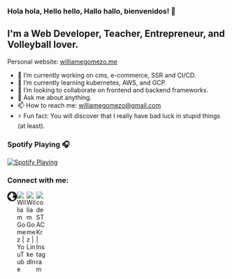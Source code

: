 ### Hola hola, Hello hello, Hallo hallo, bienvenidos! 👋

## I'm a Web Developer, Teacher, Entrepreneur, and Volleyball lover.

Personal website: <a href="https://www.williamegomezo.me" target="_blank">williamegomezo.me</a>

- 🔭 I’m currently working on cms, e-commerce, SSR and CI/CD.
- 🌱 I’m currently learning kubernetes, AWS, and GCP.
- 👯 I’m looking to collaborate on frontend and backend frameworks.
- 💬 Ask me about anything.
- 📫 How to reach me: <a href="mailto:williamegomezo@gmail.com">williamegomezo@gmail.com</a>
- ⚡ Fun fact: You will discover that I really have bad luck in stupid things (at least).

### Spotify Playing 🎧

<a href="[spotify]" target="_blank">
  <img src="https://now-playing-codestackr.vercel.app/api/spotify-playing" alt="Spotify Playing" width="350" />
</a>

### Connect with me:

[<img align="left" alt="www.williamegomezo.me" width="22px" src="https://raw.githubusercontent.com/iconic/open-iconic/master/svg/globe.svg" />][website]
[<img align="left" alt="William Gomez | YouTube" width="22px" src="https://cdn.jsdelivr.net/npm/simple-icons@v3/icons/youtube.svg" />][youtube]
[<img align="left" alt="William Gomez | LinkedIn" width="22px" src="https://cdn.jsdelivr.net/npm/simple-icons@v3/icons/linkedin.svg" />][linkedin]
[<img align="left" alt="codeSTACKr | Instagram" width="22px" src="https://cdn.jsdelivr.net/npm/simple-icons@v3/icons/instagram.svg" />][instagram]

[email]: williamegomezo@gmail.com
[website]: https://www.williamegomezo.me
[youtube]: https://www.youtube.com/channel/UC1lxl2CURjQY1Lklp-7Gptw
[instagram]: https://www.instagram.com/williamegomezo
[linkedin]: https://www.linkedin.com/in/williamegomezo/
[spotify]: https://open.spotify.com/user/12171556847
